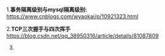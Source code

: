 1.**事务隔离级别与mysql隔离级别:**
https://www.cnblogs.com/wyaokai/p/10921323.html

2.**TCP三次握手与四次挥手**
https://blog.csdn.net/qq_38950316/article/details/81087809

3.
